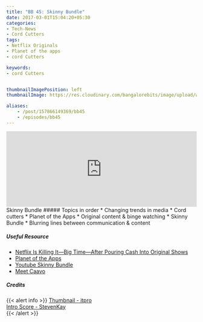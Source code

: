 ```yaml
---
title: "BB 45: Skinny Bundle"
date: 2017-03-01T15:04:20+05:30
categories:
- Tech-News
- Cord Cutters
tags:
- Netflix Originals
- Planet of the apps
- cord Cutters

keywords:
- cord Cutters


thumbnailImagePosition: left
thumbnailImage: https://res.cloudinary.com/bangalorebits/image/upload/w_400,h_400,c_fill,r_max/v1517410311/bb-episode-assets/bb45-thumbnail.jpg

aliases:
    - /post/157866149369/bb45
    - /episodes/bb45
---
```

<iframe frameborder='0' height='200px' scrolling='no' seamless src='https://embed.simplecast.com/4694c93f?color=f5f5f5' width='100%'></iframe>
<BR>
Skinny Bundle
<!--more-->
##### Topics in order
*   Changing trends in media
*   Cord cutters
*   Planet of the Apps
*   Original content & binge watching
*   Skinny Bundle
*   Blurring lines between communication & content

##### Useful Resource
*   [Netflix Is Killing It—Big Time—After Pouring Cash Into Original Shows](https://www.wired.com/2017/01/netflix-investing-original-shows-finally-pays-off/)
*   [Planet of the Apps](https://www.planetoftheapps.com)
*   [Youtube Skinny Bundle](https://www.wired.com/2017/02/youtube-tv-skinny-bundle/)
*   [Meet Caavo](http://www.caavo.com)


##### Credits

{{< alert info  >}}
  [Thumbnail - itpro](itpro.co.uk) <BR>
  [Intro Score - StevenKay](https://plus.google.com/+StevenKay_Detachment)<BR>
{{< /alert >}}
